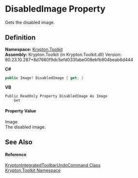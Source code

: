 # DisabledImage Property


Gets the disabled image.



## Definition
**Namespace:** <a href="79d2eac2-21f4-54ff-7552-b20c33c30600.md">Krypton.Toolkit</a>  
**Assembly:** Krypton.Toolkit (in Krypton.Toolkit.dll) Version: 80.23.10.287+8d7660f9dc5efd033fabe008ebfb904beab6d444

**C#**
``` C#
public Image? DisabledImage { get; }
```
**VB**
``` VB
Public ReadOnly Property DisabledImage As Image
	Get
```



#### Property Value
Image  
The disabled image.

## See Also


#### Reference
<a href="9f09feda-fe78-7083-a6cd-484e2b6a9f60.md">KryptonIntegratedToolbarUndoCommand Class</a>  
<a href="79d2eac2-21f4-54ff-7552-b20c33c30600.md">Krypton.Toolkit Namespace</a>  
